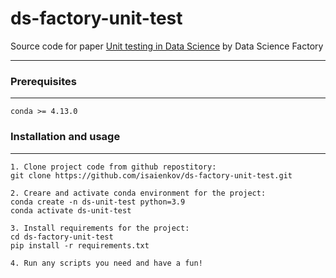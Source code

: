 # ds-factory-unit-test
Source code for paper [Unit testing in Data Science](https://www.data-science-factory.com/) by Data Science Factory

_______________________________________________________________
### Prerequisites
_______________________________________________________________
    conda >= 4.13.0

### Installation and usage
_______________________________________________________________
    1. Clone project code from github repostitory:
    git clone https://github.com/isaienkov/ds-factory-unit-test.git
    
    2. Creare and activate conda environment for the project:
    conda create -n ds-unit-test python=3.9
    conda activate ds-unit-test
    
    3. Install requirements for the project:
    cd ds-factory-unit-test
    pip install -r requirements.txt

    4. Run any scripts you need and have a fun!